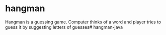 # hangman

Hangman is a guessing game. Computer thinks of a word and player
tries to guess it by suggesting letters of guesses# hangman-java
